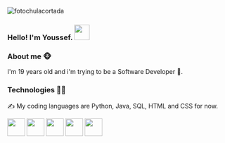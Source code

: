 ![fotochulacortada](https://github.com/YoussefAKQ/YoussefAKQ/assets/118306973/cfdcfe0c-8d0d-4e46-9021-f275d0296e74)

### Hello! I'm Youssef. <img src="https://github.com/TheDudeThatCode/TheDudeThatCode/blob/master/Assets/Hi.gif" width="35" />

### About me 🐵
I'm 19 years old and i'm trying to be a Software Developer 🐣.

### Technologies 🧑‍💻
✍️ My coding languages are Python, Java, SQL, HTML and CSS for now.

<img src="https://github.com/YoussefAKQ/YoussefAKQ/assets/118306973/0aeaecfc-93a0-4ecd-a317-14f9bed1faff" width="40"/>
<img src="https://github.com/YoussefAKQ/YoussefAKQ/assets/118306973/e52b9e5e-8979-49a4-8c04-99f50e7e82bb" width="40"/>
<img src="https://github.com/YoussefAKQ/YoussefAKQ/assets/118306973/02f28d56-ca7f-4966-81c8-f9c664e5a77a" width="40"/>
<img src="https://github.com/YoussefAKQ/YoussefAKQ/assets/118306973/517abb7f-92ef-4626-8599-0c2be1ee5ea6" width="40"/>
<img src="https://github.com/YoussefAKQ/YoussefAKQ/assets/118306973/ae8d5981-1eb2-4886-a365-4842b873bc3f" width="40"/>
